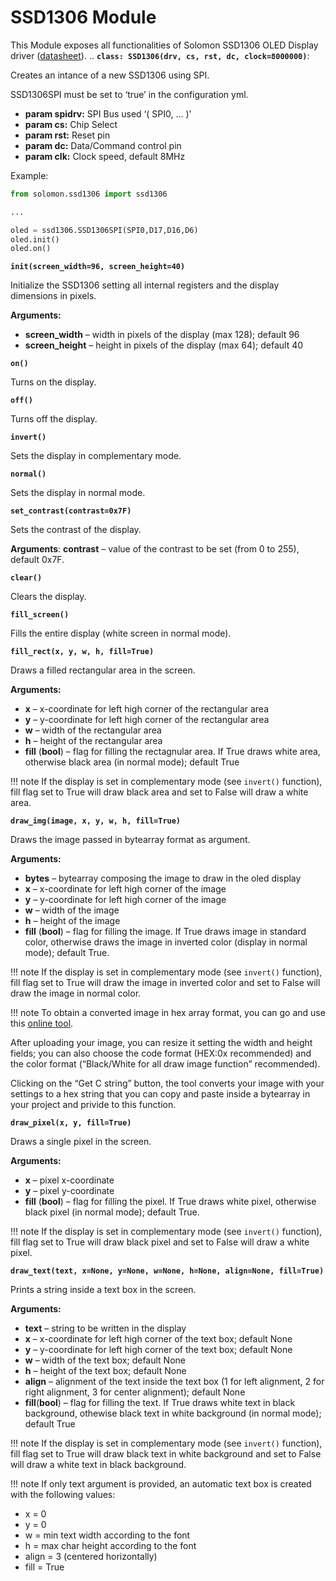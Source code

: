 # SSD1306 Module

This Module exposes all functionalities of Solomon SSD1306 OLED Display driver ([datasheet](https://www.olimex.com/Products/Modules/LCD/MOD-OLED-128x64/resources/SSD1306.pdf)).
.. **`class: SSD1306(drv, cs, rst, dc, clock=8000000)`**:

Creates an intance of a new SSD1306 using SPI.

SSD1306SPI must be set to ‘true’ in the configuration yml.


* **param spidrv:** SPI Bus used ‘( SPI0, … )’
* **param cs:** Chip Select
* **param rst:** Reset pin
* **param dc:** Data/Command control pin
* **param clk:** Clock speed, default 8MHz


Example:

```py
from solomon.ssd1306 import ssd1306

...

oled = ssd1306.SSD1306SPI(SPI0,D17,D16,D6)
oled.init()
oled.on()
```

<!-- class: SSD1306(drv, rst, clock=400000):

Creates an intance of a new SSD1306 using I2C.

SSD1306I2C must be set to 'true' in the configuration yml

:param drv: I2C Bus used '( I2C0, ... )'
:param rst: Reset pin, optional
:param sa0: Device address bit, default 0
:param clk: Clock speed, default 400kHz

Example: ::

    from solomon.ssd1306 import ssd1306

    ...

    oled = ssd1306.SSD1306(I2C0,rst=D17,clock=400000)
    oled.init()
    oled.on( -->

**`init(screen_width=96, screen_height=40)`**

Initialize the SSD1306 setting all internal registers and the display dimensions in pixels.


**Arguments:**

    
* **screen_width** – width in pixels of the display (max 128); default 96
* **screen_height** – height in pixels of the display (max 64); default 40



**`on()`**

Turns on the display.


**`off()`**

Turns off the display.


**`invert()`**

Sets the display in complementary mode.


**`normal()`**

Sets the display in normal mode.


**`set_contrast(contrast=0x7F)`**

Sets the contrast of the display.

**Arguments**: **contrast** – value of the contrast to be set (from 0 to 255), default 0x7F.



**`clear()`**

Clears the display.


**`fill_screen()`**

Fills the entire display (white screen in normal mode).


**`fill_rect(x, y, w, h, fill=True)`**

Draws a filled rectangular area in the screen.


**Arguments:**

    
* **x** – x-coordinate for left high corner of the rectangular area
* **y** – y-coordinate for left high corner of the rectangular area
* **w** – width of the rectangular area
* **h** – height of the rectangular area
* **fill** (**bool**) – flag for filling the rectagnular area. If True draws white area, otherwise black area (in normal mode); default True


!!! note
	If the display is set in complementary mode (see `invert()` function), fill flag set to True will draw black area and set to False will draw a white area.


**`draw_img(image, x, y, w, h, fill=True)`**

Draws the image passed in bytearray format as argument.


**Arguments:**

    
* **bytes** – bytearray composing the image to draw in the oled display
* **x** – x-coordinate for left high corner of the image
* **y** – y-coordinate for left high corner of the image
* **w** – width of the image
* **h** – height of the image
* **fill** (**bool**) – flag for filling the image. If True draws image in standard color, otherwise draws the image in inverted color (display in normal mode); default True.


!!! note
	If the display is set in complementary mode (see `invert()` function), fill flag set to True will draw the image in inverted color and set to False will draw the image in normal color.

!!! note
	To obtain a converted image in hex array format, you can go and use this [online tool](http://www.digole.com/tools/PicturetoC_Hex_converter.php).

After uploading your image, you can resize it setting the width and height fields; you can also choose the code format (HEX:0x recommended) and the color format (“Black/White for all draw image function” recommended).

Clicking on the “Get C string” button, the tool converts your image with your settings to a hex string that you can copy and paste inside a bytearray in your project and privide to this function.


**`draw_pixel(x, y, fill=True)`**

Draws a single pixel in the screen.


**Arguments:**

    
* **x** – pixel x-coordinate
* **y** – pixel y-coordinate
* **fill** (**bool**) – flag for filling the pixel. If True draws white pixel, otherwise black pixel (in normal mode); default True.


!!! note
	If the display is set in complementary mode (see `invert()` function), fill flag set to True will draw black pixel and set to False will draw a white pixel.


**`draw_text(text, x=None, y=None, w=None, h=None, align=None, fill=True)`**

Prints a string inside a text box in the screen.


**Arguments:**

    
* **text** – string to be written in the display
* **x** – x-coordinate for left high corner of the text box; default None
* **y** – y-coordinate for left high corner of the text box; default None
* **w** – width of the text box; default None
* **h** – height of the text box; default None
* **align** – alignment of the text inside the text box (1 for left alignment, 2 for right alignment, 3 for center alignment); default None
* **fill**(**bool**) – flag for filling the text. If True draws white text in black background, othewise black text in white background (in normal mode); default True


!!! note
	If the display is set in complementary mode (see `invert()` function), fill flag set to True will draw black text in white background and set to False will draw a white text in black background.

!!! note
	If only text argument is provided, an automatic text box is created with the following values:

* x = 0
* y = 0
* w = min text width according to the font
* h = max char height according to the font
* align = 3 (centered horizontally)
* fill = True
<!--stackedit_data:
eyJoaXN0b3J5IjpbODk2NzU3MzUzXX0=
-->